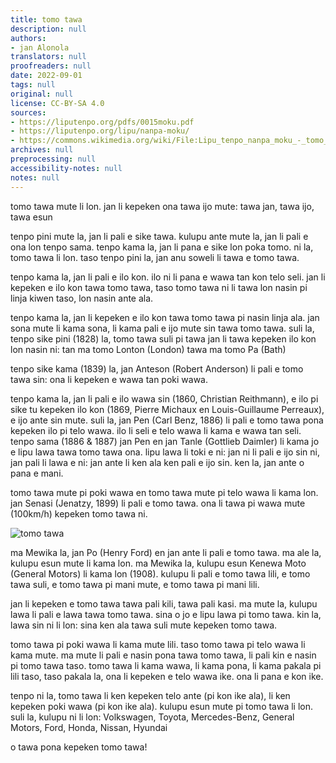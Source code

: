 ```yaml
---
title: tomo tawa
description: null
authors:
- jan Alonola
translators: null
proofreaders: null
date: 2022-09-01
tags: null
original: null
license: CC-BY-SA 4.0
sources:
- https://liputenpo.org/pdfs/0015moku.pdf
- https://liputenpo.org/lipu/nanpa-moku/
- https://commons.wikimedia.org/wiki/File:Lipu_tenpo_nanpa_moku_-_tomo_tawa.png
archives: null
preprocessing: null
accessibility-notes: null
notes: null
---
```


tomo tawa mute li lon. jan li kepeken ona tawa ijo mute: tawa jan, tawa ijo, tawa esun

tenpo pini mute la, jan li pali e sike tawa. kulupu ante mute la, jan li pali e ona lon tenpo sama. tenpo kama la, jan li pana e sike lon poka tomo. ni la, tomo tawa li lon. taso tenpo pini la, jan anu soweli li tawa e tomo tawa.

tenpo kama la, jan li pali e ilo kon. ilo ni li pana e wawa tan kon telo seli. jan li kepeken e ilo kon tawa tomo tawa, taso tomo tawa ni li tawa lon nasin pi linja kiwen taso, lon nasin ante ala.

tenpo kama la, jan li kepeken e ilo kon tawa tomo tawa pi nasin linja ala. jan sona mute li kama sona, li kama pali e ijo mute sin tawa tomo tawa. suli la, tenpo sike pini (1828) la, tomo tawa suli pi tawa jan li tawa kepeken ilo kon lon nasin ni: tan ma tomo Lonton (London) tawa ma tomo Pa (Bath)

tenpo sike kama (1839) la, jan Anteson (Robert Anderson) li pali e tomo tawa sin: ona li kepeken e wawa tan poki wawa.

tenpo kama la, jan li pali e ilo wawa sin (1860, Christian Reithmann), e ilo pi sike tu kepeken ilo kon (1869, Pierre Michaux en Louis-Guillaume Perreaux), e ijo ante sin mute. suli la, jan Pen (Carl Benz, 1886) li pali e tomo tawa pona kepeken ilo pi telo wawa. ilo li seli e telo wawa li kama e wawa tan seli. tenpo sama (1886 & 1887) jan Pen en jan Tanle (Gottlieb Daimler) li kama jo e lipu lawa tawa tomo tawa ona. lipu lawa li toki e ni: jan ni li pali e ijo sin ni, jan pali li lawa e ni: jan ante li ken ala ken pali e ijo sin. ken la, jan ante o pana e mani.

tomo tawa mute pi poki wawa en tomo tawa mute pi telo wawa li kama lon. jan Senasi (Jenatzy, 1899) li pali e tomo tawa. ona li tawa pi wawa mute (100km/h) kepeken tomo tawa ni.

![tomo tawa](https://upload.wikimedia.org/wikipedia/commons/3/3a/Lipu_tenpo_nanpa_moku_-_tomo_tawa.png)

ma Mewika la, jan Po (Henry Ford) en jan ante li pali e tomo tawa. ma ale la, kulupu esun mute li kama lon. ma Mewika la, kulupu esun Kenewa Moto (General Motors) li kama lon (1908). kulupu li pali e tomo tawa lili, e tomo tawa suli, e tomo tawa pi mani mute, e tomo tawa pi mani lili.

jan li kepeken e tomo tawa tawa pali kili, tawa pali kasi. ma mute la, kulupu lawa li pali e lawa tawa tomo tawa. sina o jo e lipu lawa pi tomo tawa. kin la, lawa sin ni li lon: sina ken ala tawa suli mute kepeken tomo tawa.

tomo tawa pi poki wawa li kama mute lili. taso tomo tawa pi telo wawa li kama mute. ma mute li pali e nasin pona tawa tomo tawa, li pali kin e nasin pi tomo tawa taso. tomo tawa li kama wawa, li kama pona, li kama pakala pi lili taso, taso pakala la, ona li kepeken e telo wawa ike. ona li pana e kon ike.

tenpo ni la, tomo tawa li ken kepeken telo ante (pi kon ike ala), li ken kepeken poki wawa (pi kon ike ala). kulupu esun mute pi tomo tawa li lon. suli la, kulupu ni li lon: Volkswagen, Toyota, Mercedes-Benz, General Motors, Ford, Honda, Nissan, Hyundai

o tawa pona kepeken tomo tawa!